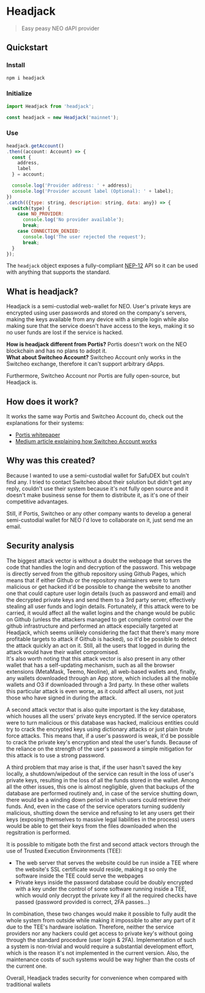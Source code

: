 # Headjack
> Easy peasy NEO dAPI provider

## Quickstart

### Install
```bash
npm i headjack
```

### Initialize
```js
import Headjack from 'headjack';

const headjack = new Headjack('mainnet');
```

### Use
```js
headjack.getAccount()
.then((account: Account) => {
  const {
    address,
    label
  } = account;

  console.log('Provider address: ' + address);
  console.log('Provider account label (Optional): ' + label);
})
.catch(({type: string, description: string, data: any}) => {
  switch(type) {
    case NO_PROVIDER:
      console.log('No provider available');
      break;
    case CONNECTION_DENIED:
      console.log('The user rejected the request');
      break;
  }
});
```

The `headjack` object exposes a fully-compliant [NEP-12](https://github.com/nickfujita/proposals/blob/dapp-api/nep-12.mediawiki) API so it can be used with anything that supports the standard.

## What is headjack?
Headjack is a semi-custodial web-wallet for NEO. User's private keys are encrypted using user passwords and stored on the company's servers, making the keys available from any device with a simple login while also making sure that the service doesn't have access to the keys, making it so no user funds are lost if the service is hacked.

**How is headjack different from Portis?** Portis doesn't work on the NEO blockchain and has no plans to adopt it.  
**What about Switcheo Account?** Switcheo Account only works in the Switcheo exchange, therefore it can't support arbitrary dApps.

Furthermore, Switcheo Account nor Portis are fully open-source, but Headjack is.

## How does it work?
It works the same way Portis and Switcheo Account do, check out the explanations for their systems:
- [Portis whitepaper](https://assets.portis.io/white-paper/latest.pdf)
- [Medium article explaining how Switcheo Account works](https://medium.com/switcheo/switcheo-discovery-how-switcheo-account-actually-works-1c702bb77b16)

## Why was this created?
Because I wanted to use a semi-custodial wallet for SafuDEX but couln't find any. I tried to contact Switcheo about their solution but didn't get any reply, couldn't use their system because it's not fully open source and it doesn't make business sense for them to distribute it, as it's one of their competitive advantages.

Still, if Portis, Switcheo or any other company wants to develop a general semi-custodial wallet for NEO I'd love to collaborate on it, just send me an email.

## Security analysis

The biggest attack vector is without a doubt the webpage that serves the code that handles the login and decryption of the password. This webpage is directly served from the github repository using Github Pages, which means that if either Github or the repository maintainers were to turn malicious or get hacked it'd be possible to change the website to another one that could capture user login details (such as password and email) and the decrypted private keys and send them to a 3rd party server, effectively stealing all user funds and login details. Fortunately, if this attack were to be carried, it would affect all the wallet logins and the change would be public on Github (unless the attackers managed to get complete control over the github infrastructure and performed an attack especially targeted at Headjack, which seems unlikely considering the fact that there's many more profitable targets to attack if Github is hacked), so it'd be possible to detect the attack quickly an act on it. Still, all the users that logged in during the attack would have their wallet compromised.  
It's also worth noting that this attack vector is also present in any other wallet that has a self-updating mechanism, such as all the browser extensions (MetaMask, Teemo, Neoline), all web-based wallets and, finally, any wallets downloaded through an App store, which includes all the mobile wallets and O3 if downloaded through a 3rd party. In these other wallets this particular attack is even worse, as it could affect all users, not just those who have signed in during the attack.

A second attack vector that is also quite important is the key database, which houses all the users' private keys encrypted. If the service operators were to turn malicious or this database was hacked, malicious entities could try to crack the encrypted keys using dictionary attacks or just plain brute force attacks. This means that, if a user's password is weak, it'd be possible to crack the private key's encryption and steal the user's funds. Because of the reliance on the strength of the user's password a simple mitigation for this attack is to use a strong password.

A third problem that may arise is that, if the user hasn't saved the key locally, a shutdown/wipedout of the service can result in the loss of user's private keys, resulting in the loss of all the funds stored in the wallet. Among all the other issues, this one is almost negligible, given that backups of the database are performed routinely and, in case of the service shutting down, there would be a winding down period in which users could retrieve their funds. And, even in the case of the service operators turning suddenly malicious, shutting down the service and refusing to let any users get their keys (exposing themselves to massive legal liabilities in the process) users would be able to get their keys from the files downloaded when the regsitration is performed.

It is possible to mitigate both the first and second attack vectors through the use of Trusted Execution Environments (TEE):      
- The web server that serves the website could be run inside a TEE where the website's SSL certificate would reside, making it so only the software inside the TEE could serve the webpages
- Private keys inside the password database could be doubly encrypted with a key under the control of some software running inside a TEE, which would only decrypt the private key if all the required checks have passed (password provided is correct, 2FA passes...)

In combination, these two changes would make it possible to fully audit the whole system from outside while making it impossible to alter any part of it due to the TEE's hardware isolation. Therefore, neither the service providers nor any hackers could get access to private key's without going through the standard procedure (user login & 2FA).
Implementation of such a system is non-trivial and would require a substantial development effort, which is the reason it's not implemented in the current version. Also, the maintenance costs of such systems would be way higher than the costs of the current one.

Overall, Headjack trades security for convenience when compared with traditional wallets
